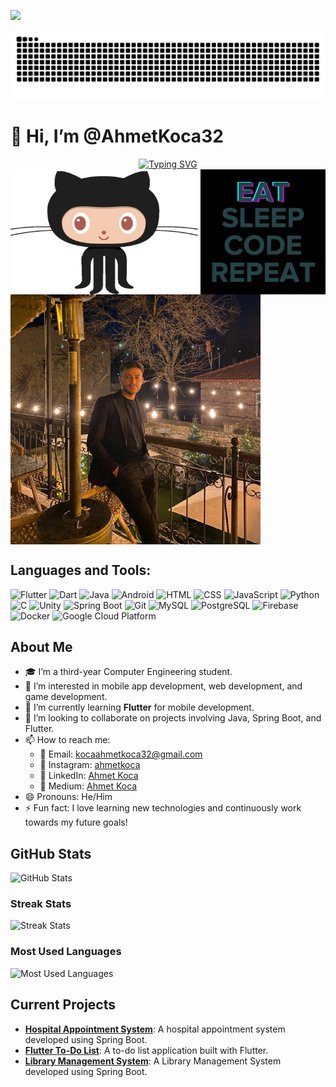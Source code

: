 ![](https://komarev.com/ghpvc/?username=CagatayAkkas&color=blue)

<picture>
  <source media="(prefers-color-scheme: dark)" srcset="https://raw.githubusercontent.com/AhmetKoca32/AhmetKoca32/output/github-contribution-grid-snake-dark.svg">
  <source media="(prefers-color-scheme: light)" srcset="https://raw.githubusercontent.com/AhmetKoca32/AhmetKoca32/output/github-contribution-grid-snake.svg">
  <img alt="github contribution grid snake animation" src="https://raw.githubusercontent.com/AhmetKoca32/AhmetKoca32/output/github-contribution-grid-snake.svg">
</picture>



# 👋 Hi, I’m @AhmetKoca32
<div align="center">
 <a href="https://github.com/CagatayAkkas">
  <img src="https://readme-typing-svg.demolab.com?font=Fira+Code&size=28&duration=3000&pause=500&center=true&vCenter=true&width=435&lines=%e2%9c%a8+Ahmet+Koca+%e2%9c%a8;%f0%9f%93%9a+Mobile+Developer+%f0%9f%92%bb;Welcome+To+My+Profile+%f0%9f%91%80" alt="Typing SVG" />
 </a>
</div>
<img src="https://github.com/CagatayAkkas/CagatayAkkas/blob/main/img/GitHub%20Mascot%20Cat%20Ears.gif" alt="Coding" width=300 height=200 align="left">
<img src="https://github.com/CagatayAkkas/CagatayAkkas/blob/main/img/EatSleepCodeRepeat.gif" alt="Coding" width=200 height=200 align="right">
<img src="https://github.com/AhmetKoca32/PersonalPortfolio/blob/main/1713706264886.jfif" alt="Profile Banner" width="400" height="400" align="center">


## Languages and Tools:

<p align="left">
  <!-- Flutter -->
  <img src="https://img.icons8.com/color/48/000000/flutter.png" alt="Flutter" width="40" height="40"/>
  <!-- Dart -->
  <img src="https://img.icons8.com/color/48/000000/dart.png" alt="Dart" width="40" height="40"/>
  <!-- Java -->
  <img src="https://img.icons8.com/color/48/000000/java-coffee-cup-logo.png" alt="Java" width="40" height="40"/>
  <!-- Android (Java) -->
  <img src="https://img.icons8.com/color/48/000000/android-os.png" alt="Android" width="40" height="40"/>
  <!-- HTML -->
  <img src="https://img.icons8.com/color/48/000000/html-5.png" alt="HTML" width="40" height="40"/>
  <!-- CSS -->
  <img src="https://img.icons8.com/color/48/000000/css3.png" alt="CSS" width="40" height="40"/>
  <!-- JavaScript -->
  <img src="https://img.icons8.com/color/48/000000/javascript.png" alt="JavaScript" width="40" height="40"/>
  <!-- Python -->
  <img src="https://img.icons8.com/color/48/000000/python.png" alt="Python" width="40" height="40"/>
  <!-- C -->
  <img src="https://img.icons8.com/color/48/000000/c-programming.png" alt="C" width="40" height="40"/>
  <!-- Unity -->
  <img src="https://img.icons8.com/color/48/000000/unity.png" alt="Unity" width="40" height="40"/>
  <!-- Spring Boot -->
  <img src="https://img.icons8.com/color/48/000000/spring-logo.png" alt="Spring Boot" width="40" height="40"/>
  <!-- Git -->
  <img src="https://img.icons8.com/color/48/000000/git.png" alt="Git" width="40" height="40"/>
  <!-- MySQL -->
  <img src="https://img.icons8.com/fluency/48/000000/mysql-logo.png" alt="MySQL" width="40" height="40"/>
  <!-- PostgreSQL -->
  <img src="https://img.icons8.com/color/48/000000/postgreesql.png" alt="PostgreSQL" width="40" height="40"/>
  <!-- Firebase -->
  <img src="https://img.icons8.com/color/48/000000/firebase.png" alt="Firebase" width="40" height="40"/>
  <!-- Docker -->
  <img src="https://img.icons8.com/color/48/000000/docker.png" alt="Docker" width="40" height="40"/>
  <!-- Google Cloud Platform -->
  <img src="https://img.icons8.com/color/48/000000/google-cloud.png" alt="Google Cloud Platform" width="40" height="40"/>
  <!-- Eklemek istediğiniz diğer ikonları da buraya ekleyebilirsiniz -->
</p>

## About Me

- 🎓 I’m a third-year Computer Engineering student.
- 👀 I’m interested in mobile app development, web development, and game development.
- 🌱 I’m currently learning **Flutter** for mobile development.
- 💞️ I’m looking to collaborate on projects involving Java, Spring Boot, and Flutter.
- 📫 How to reach me: 
  - 📧 Email: [kocaahmetkoca32@gmail.com](mailto:kocaahmetkoca32@gmail.com)
  - 📸 Instagram: [ahmetkoca](https://www.instagram.com/ahmetkoca/)
  - 💼 LinkedIn: [Ahmet Koca](https://www.linkedin.com/in/ahmet-koca-75a995258/)
  - 📝 Medium: [Ahmet Koca](https://medium.com/@ahmetkocaa)
- 😄 Pronouns: He/Him
- ⚡ Fun fact: I love learning new technologies and continuously work towards my future goals!

## GitHub Stats

![GitHub Stats](https://github-readme-stats.vercel.app/api?username=AhmetKoca32&show_icons=true&theme=chartreuse-dark)

### Streak Stats

![Streak Stats](https://github-readme-streak-stats.herokuapp.com/?user=AhmetKoca32&theme=chartreuse-dark)  

### Most Used Languages 

![Most Used Languages](https://github-readme-stats.vercel.app/api/top-langs?username=AhmetKoca32&show_icons=true&locale=en&layout=compact&theme=chartreuse-dark)  


## Current Projects

- **[Hospital Appointment System](https://github.com/AhmetKoca32/Hospital-Appointment-System)**: A hospital appointment system developed using Spring Boot.
- **[Flutter To-Do List](https://github.com/AhmetKoca32/To-Do-List-App)**: A to-do list application built with Flutter.
- **[Library Management System](https://github.com/AhmetKoca32/Library-Management-System)**: A Library Management System developed using Spring Boot.







